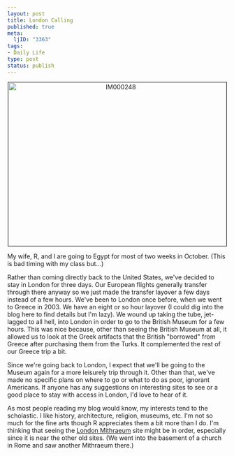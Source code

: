 ```yaml
--- 
layout: post
title: London Calling
published: true
meta: 
  ljID: "3363"
tags: 
- Daily Life
type: post
status: publish
---
```

<p align="center"><a href="http://www.flickr.com/photos/albill/148283063/" title="IM000248 by albill, on Flickr"><img src="http://farm1.static.flickr.com/56/148283063_6f5e330e45.jpg" width="500" height="375" alt="IM000248" border="1" /></a></p>
My wife, R, and I are going to Egypt for most of two weeks in October. (This is bad timing with my class but...)

Rather than coming directly back to the United States, we've decided to stay in London for three days. Our European flights generally transfer through there anyway so we just made the transfer layover a few days instead of a few hours. We've been to London once before, when we went to Greece in 2003. We have an eight or so hour layover (I could dig into the blog here to find details but I'm lazy). We wound up taking the tube, jet-lagged to all hell, into London in order to go to the British Museum for a few hours. This was nice because, other than seeing the British Museum at all, it allowed us to look at the Greek artifacts that the British "borrowed" from Greece after purchasing them from the Turks. It complemented the rest of our Greece trip a bit.

Since we're going back to London, I expect that we'll be going to the Museum again for a more leisurely trip through it. Other than that, we've made no specific plans on where to go or what to do as poor, ignorant Americans. If anyone has any suggestions on interesting sites to see or a good place to stay with access in London, I'd love to hear of it.

As most people reading my blog would know, my interests tend to the scholastic. I like history, architecture, religion, museums, etc. I'm not so much for the fine arts though R appreciates them a bit more than I do. I'm thinking that seeing the <a href="http://en.wikipedia.org/wiki/London_Mithraeum">London Mithraeum</a> site might be in order, especially since it is near the other old sites. (We went into the basement of a church in Rome and saw another Mithraeum there.)

